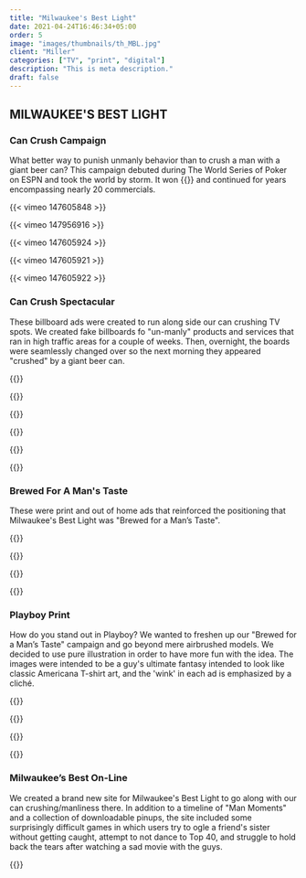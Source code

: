```yaml
---
title: "Milwaukee's Best Light"
date: 2021-04-24T16:46:34+05:00
order: 5
image: "images/thumbnails/th_MBL.jpg"
client: "Miller"
categories: ["TV", "print", "digital"]
description: "This is meta description."
draft: false
---
```


## MILWAUKEE'S BEST LIGHT

### Can Crush Campaign
What better way to punish unmanly behavior than to crush a man with a giant beer can?  This campaign debuted during The World Series of Poker on ESPN and took the world by storm.  It won {{<bold txt="One Show Bronze">}} and continued for years encompassing nearly 20 commercials.

{{< vimeo 147605848 >}}

{{< vimeo 147956916 >}}

{{< vimeo 147605924 >}}

{{< vimeo 147605921 >}}

{{< vimeo 147605922 >}}


### Can Crush Spectacular
These billboard ads were created to run along side our can crushing TV spots. We created fake billboards fo "un-manly" products and services that ran in high traffic areas for a couple of weeks. Then, overnight, the boards were seamlessly changed over so the next morning they appeared "crushed" by a giant beer can. 

{{<img-responsive src="/images/portfolio/mbl/MBLCanCrushOOH3.jpg">}}

{{<img-responsive src="/images/portfolio/mbl/MBLCanCrushOOH4.jpg">}}

{{<img-responsive src="/images/portfolio/mbl/MBLCanCrushOOH1.jpg">}}

{{<img-responsive src="/images/portfolio/mbl/MBLCanCrushOOH2.jpg">}}

{{<img-responsive src="/images/portfolio/mbl/MBLCanCrushOOH5.jpg">}}

{{<img-responsive src="/images/portfolio/mbl/MBLCanCrushOOH6.jpg">}}

### Brewed For A Man's Taste
These were print and out of home ads that reinforced the positioning that Milwaukee's Best Light was "Brewed for a Man’s Taste".

{{<img-responsive src="/images/portfolio/mbl/MBLOOHLines1.jpg">}}

{{<img-responsive src="/images/portfolio/mbl/MBLOOHLines2.jpg">}}

{{<img-responsive src="/images/portfolio/mbl/MBLOOHLines3.jpg">}}

{{<img-responsive src="/images/portfolio/mbl/MBLOOHLines5.jpg">}}

### Playboy Print
 How do you stand out in Playboy? We wanted to freshen up our "Brewed for a Man’s Taste" campaign and go beyond mere airbrushed models. We decided to use pure illustration in order to have more fun with the idea. The images were intended to be a guy's ultimate fantasy intended to look like classic Americana T-shirt art, and the 'wink' in each ad is emphasized by a cliché.

{{<img-responsive src="/images/portfolio/mbl/MBLPlayboyPrint1.jpg">}}

{{<img-responsive src="/images/portfolio/mbl/MBLPlayboyPrint4.jpg">}}

{{<img-responsive src="/images/portfolio/mbl/MBLPlayboyPrint3.jpg">}}

{{<img-responsive src="/images/portfolio/mbl/MBLPlayboyPrint2.jpg">}}

 ### Milwaukee’s Best On-Line
 We created a brand new site for Milwaukee's Best Light to go along with our can crushing/manliness there. In addition to a timeline of "Man Moments" and a collection of downloadable pinups, the site included some surprisingly difficult games in which users try to ogle a friend's sister without getting caught, attempt to not dance to Top 40, and struggle to hold back the tears after watching a sad movie with the guys.

 {{<img-responsive src="/images/portfolio/mbl/MBLLust4Bust1.jpg">}}
